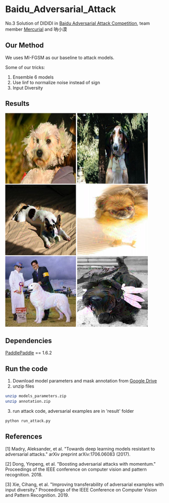 # Baidu_Adversarial_Attack
No.3 Solution of DIDIDI in [Baidu Adversarial Attack Competition](https://aistudio.baidu.com/aistudio/competition/detail/15), team member [Mercurial](https://github.com/Mercurialzhang) and 呐小漠

## Our Method

We uses MI-FGSM as our baseline to attack models.

Some of our tricks:

1. Ensemble 6 models
2. Use linf to normalize noise instead of sign
3. Input Diversity

## Results
![](./images/n02113624_1461.png)
![](./images/n02090622_10343.png)
![](./images/n02096585_10604.png)
![](./images/n02112018_10158.png)
![](./images/n02111500_1048.png)
![](./images/n02097298_10676.png)

## Dependencies
[PaddlePaddle](https://www.paddlepaddle.org.cn/) == 1.6.2

## Run the code
1. Download model parameters and mask annotation from [Google Drive](https://drive.google.com/open?id=1JmcQFl1cIIh7Fnh9PSiM1zAefYGoujsv)
2. unzip files
```bash
unzip models_parameters.zip
unzip annotation.zip
```
3. run attack code, adversarial examples are in 'result' folder
```bash
python run_attack.py
```

## References
[1] Madry, Aleksander, et al. "Towards deep learning models resistant to adversarial attacks." arXiv preprint arXiv:1706.06083 (2017).

[2] Dong, Yinpeng, et al. "Boosting adversarial attacks with momentum." Proceedings of the IEEE conference on computer vision and pattern recognition. 2018.

[3] Xie, Cihang, et al. "Improving transferability of adversarial examples with input diversity." Proceedings of the IEEE Conference on Computer Vision and Pattern Recognition. 2019.